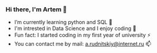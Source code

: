 ### Hi there, I'm Artem 👋
- I’m currently learning python and SQL 🌱 
- I'm intrested in Data Science and I enjoy coding 👀
- Fun fact: I started coding in my first year of university ⚡ 
- You can contact me by mail: a.rudnitskiy@internet.ru 📫
